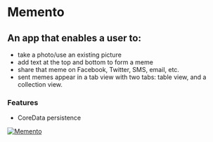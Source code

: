 # Memento

## An app that enables a user to:
- take a photo/use an existing picture
- add text at the top and bottom to form a meme
- share that meme on Facebook, Twitter, SMS, email, etc.
- sent memes appear in a tab view with two tabs: table view, and a collection view.

### Features
- CoreData persistence


[![Memento](https://j.gifs.com/yPXyWP.gif)](https://youtu.be/i34MZl-wWJU)
